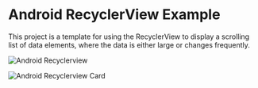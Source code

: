 # Android RecyclerView Example

This project is a template for using the RecyclerView to display a scrolling list of data elements, where the data is either large or changes frequently.

![Android Recyclerview](https://media.giphy.com/media/H7CFG8ouXRPbIp1kGG/giphy.gif)


![Android Recyclerview Card](https://media.giphy.com/media/Q9uVNh76qeLGIBacag/giphy.gif)